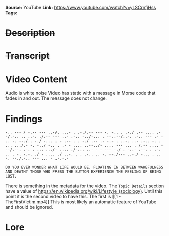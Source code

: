 **Source:** YouTube
**Link:** https://www.youtube.com/watch?v=yLSCrnfjHss
~~**Tags:**~~
# ~~Description~~
# ~~Transcript~~
# Video Content
Audio is white noise
Video has static with a message in Morse code that fades in and out.
The message does not change.
# Findings
```
-.. --- / -.-- --- ..-/. ...- . .-./.-- --- -. -.. . .-./ .-- .... .- -/.-.. .. ..-. ./.-- --- ..- .-.. -../-... . --..--/..-. .-.. --- .- - .. -. --./.. -./ -... . - .-- . . -./ .-- .- -.- . ..-. ..- .-.. -. . ... .../.- -. -../ -.. . .- - .... ..--../- .... --- ... . /.-- .... ---/.--. .-. . ... .../- .... ./-... ..- - - --- -./ . -..- .--. . .-. .. . -. -.-. ./ - .... ./ ..-. . . .-.. .. -. --./--- ..-./ -... . .. -. --./.-.. --- ... - .-.-.-
```
`DO YOU EVER WONDER WHAT LIFE WOULD BE, FLOATING IN BETWEEN WAKEFULNESS AND DEATH? THOSE WHO PRESS THE BUTTON EXPERIENCE THE FEELING OF BEING LOST.`

There is something in the metadata for the video. The `Topic Details` section have a value of https://en.wikipedia.org/wiki/Lifestyle_(sociology). Until this point it is the second video to have this. The first is [[1 - TheFirstVictim.mp4]] This is most likely an automatic feature of YouTube and should be ignored.
# Lore
